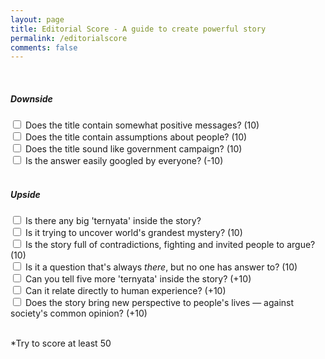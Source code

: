 ```yaml
---
layout: page
title: Editorial Score - A guide to create powerful story
permalink: /editorialscore
comments: false
---
```


<script src="{{ site.baseurl }}/assets/js/editorialscore.js"></script>
<script src="https://cdnjs.cloudflare.com/ajax/libs/jquery/3.4.1/core.js"></script>
<script src="https://cdnjs.cloudflare.com/ajax/libs/jquery/3.4.1/jquery.js"></script>




<div class="progress">
       <div class="progress-bar" role="progressbar" aria-valuenow="50" aria-valuemin="0" aria-valuemax="100">

   </div>
   </div>

<br>

<h5>Downside</h5>
<div class="checkbox">
  <label><input name="p10" class="progress" type="checkbox" id="first"> Does the title contain somewhat positive messages? (10)</label><br>
  <label><input name="p20" class="progress" type="checkbox" id="second"> Does the title contain assumptions about people? (10)</label><br>
  <label><input name="p30" class="progress" type="checkbox" id="third"> Does the title sound like government campaign? (10)</label><br>
  <label><input name="p40" class="progress" type="checkbox" id="fourth"> Is the answer easily googled by everyone? (-10)</label>
</div>

<script>
       
    </script>

<br>

<h5>Upside</h5>
<div class="checkbox">
  <label><input name="progress" class="progress" type="checkbox" value="10"> Is there any big 'ternyata' inside the story?</label>
  <br>
  <label><input name="progress" class="progress" type="checkbox" value="20"> Is it trying to uncover world's grandest mystery? (10)</label><br>
  <label><input type="checkbox" value="30"> Is the story full of contradictions, fighting and invited people to argue? (10)</label><br>
  <label><input type="checkbox" value="40"> Is it a question that's always <i>there</i>, but no one has answer to? (10)</label><br>
  <label><input type="checkbox" value="10"> Can you tell five more 'ternyata' inside the story? (+10)</label><br>
  <label><input type="checkbox" value="10"> Can it relate directly to human experience? (+10)</label><br>
  <label><input type="checkbox" value="10"> Does the story bring new perspective to people's lives — against society's common opinion? (+10)</label><br>
</div>
<br>

<p>*Try to score at least 50</p>
